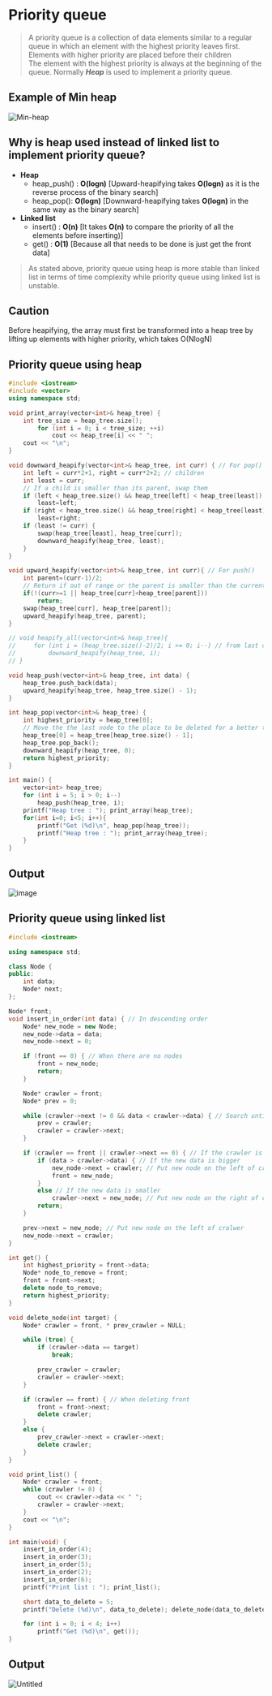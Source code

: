 # Priority queue
>A priority queue is a collection of data elements similar to a regular queue in which an element with the highest priority leaves first.<br>
>Elements with higher priority are placed before their children<br>
>The element with the highest priority is always at the beginning of the queue.
>Normally ***Heap*** is used to implement a priority queue.

## Example of Min heap
![Min-heap](https://user-images.githubusercontent.com/67142421/149667051-b130801a-328e-4656-9b11-3e5cb98bf787.png)

## Why is heap used instead of linked list to implement priority queue?
* **Heap**
  * heap_push() : **O(logn)** [Upward-heapifying takes **O(logn)** as it is the reverse process of the binary search]
  * heap_pop(): **O(logn)** [Downward-heapifying takes **O(logn)** in the same way as the binary search]
* **Linked list**
  * insert() : **O(n)** [It takes **O(n)** to compare the priority of all the elements before inserting)]
  * get() : **O(1)** [Because all that needs to be done is just get the front data]
>As stated above, priority queue using heap is more stable than linked list in terms of time complexity while priority queue using linked list is unstable.

## Caution
Before heapifying, the array must first be transformed into a heap tree by lifting up elements with higher priority, which takes O(NlogN)<br>

## Priority queue using heap
~~~C++
#include <iostream>
#include <vector>
using namespace std;

void print_array(vector<int>& heap_tree) {
    int tree_size = heap_tree.size();
        for (int i = 0; i < tree_size; ++i)
            cout << heap_tree[i] << " ";
    cout << "\n";
}

void downward_heapify(vector<int>& heap_tree, int curr) { // For pop()
    int left = curr*2+1, right = curr*2+2; // children
    int least = curr;
    // If a child is smaller than its parent, swap them
    if (left < heap_tree.size() && heap_tree[left] < heap_tree[least]) // becomes max_heapify by changing the inequality 
        least=left;
    if (right < heap_tree.size() && heap_tree[right] < heap_tree[least])
        least=right;
    if (least != curr) {
        swap(heap_tree[least], heap_tree[curr]);
        downward_heapify(heap_tree, least);
    }
}

void upward_heapify(vector<int>& heap_tree, int curr){ // For push()
    int parent=(curr-1)/2;
    // Return if out of range or the parent is smaller than the current node
    if(!(curr>=1 || heap_tree[curr]<heap_tree[parent]))
        return;
    swap(heap_tree[curr], heap_tree[parent]);
    upward_heapify(heap_tree, parent);
}

// void heapify_all(vector<int>& heap_tree){
//     for (int i = (heap_tree.size()-2)/2; i >= 0; i--) // from last child's parent
//         downward_heapify(heap_tree, i);
// }

void heap_push(vector<int>& heap_tree, int data) {
    heap_tree.push_back(data);
    upward_heapify(heap_tree, heap_tree.size() - 1);
}

int heap_pop(vector<int>& heap_tree) {
    int highest_priority = heap_tree[0];
    // Move the the last node to the place to be deleted for a better time complexity in the vector
    heap_tree[0] = heap_tree[heap_tree.size() - 1];
    heap_tree.pop_back();
    downward_heapify(heap_tree, 0);
    return highest_priority;
}

int main() {
    vector<int> heap_tree;
    for (int i = 5; i > 0; i--)
        heap_push(heap_tree, i);
    printf("Heap tree : "); print_array(heap_tree);
    for(int i=0; i<5; i++){
        printf("Get (%d)\n", heap_pop(heap_tree));
        printf("Heap tree : "); print_array(heap_tree);
    }
}
~~~
## Output
![image](https://github.com/vacu9708/Data-structure/assets/67142421/d142e6e6-9a2a-498d-b23d-df6a5ca902a9)

## Priority queue using linked list
~~~C++
#include <iostream>

using namespace std;

class Node {
public:
	int data;
	Node* next;
};

Node* front;
void insert_in_order(int data) { // In descending order
	Node* new_node = new Node;
	new_node->data = data;
	new_node->next = 0;

	if (front == 0) { // When there are no nodes
		front = new_node;
		return;
	}

	Node* crawler = front;
	Node* prev = 0;

	while (crawler->next != 0 && data < crawler->data) { // Search until the new data is bigger
		prev = crawler;
		crawler = crawler->next;
	}

	if (crawler == front || crawler->next == 0) { // If the crawler is at front or rear
		if (data > crawler->data) { // If the new data is bigger
			new_node->next = crawler; // Put new node on the left of cralwer
			front = new_node;
		}
		else // If the new data is smaller
			crawler->next = new_node; // Put new node on the right of cralwer
		return;
	}

	prev->next = new_node; // Put new node on the left of cralwer
	new_node->next = crawler;
}

int get() {
	int highest_priority = front->data;
	Node* node_to_remove = front;
	front = front->next;
	delete node_to_remove;
	return highest_priority;
}

void delete_node(int target) {
	Node* crawler = front, * prev_crawler = NULL;

	while (true) {
		if (crawler->data == target)
			break;

		prev_crawler = crawler;
		crawler = crawler->next;
	}

	if (crawler == front) { // When deleting front
		front = front->next;
		delete crawler;
	}
	else {
		prev_crawler->next = crawler->next;
		delete crawler;
	}
}

void print_list() {
	Node* crawler = front;
	while (crawler != 0) {
		cout << crawler->data << " ";
		crawler = crawler->next;
	}
	cout << "\n";
}

int main(void) {
	insert_in_order(4);
	insert_in_order(3);
	insert_in_order(5);
	insert_in_order(2);
	insert_in_order(6);
	printf("Print list : "); print_list();

	short data_to_delete = 5;
	printf("Delete (%d)\n", data_to_delete); delete_node(data_to_delete);

	for (int i = 0; i < 4; i++)
		printf("Get (%d)\n", get());
}
~~~
## Output
![Untitled](https://user-images.githubusercontent.com/67142421/148811152-0abb0d7b-68ea-4e46-b16b-04a0d3fd97cf.png)

